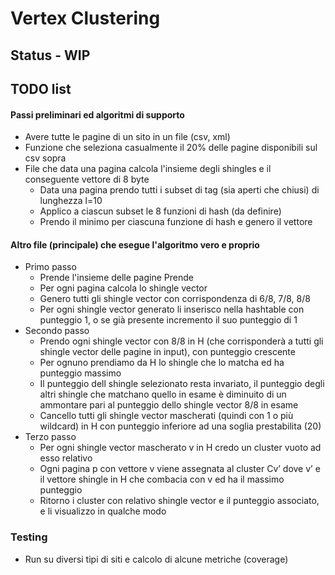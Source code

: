 # Vertex Clustering

## Status - WIP

## TODO list

#### Passi preliminari ed algoritmi di supporto
- Avere tutte le pagine di un sito in un file (csv, xml)
- Funzione che seleziona casualmente il 20% delle pagine disponibili sul csv sopra
- File che data una pagina calcola l'insieme degli shingles e il conseguente vettore di 8 byte
	- Data una pagina prendo tutti i subset di tag (sia aperti che chiusi) di lunghezza l=10
	- Applico a ciascun subset le 8 funzioni di hash (da definire)
	- Prendo il minimo per ciascuna funzione di hash e genero il vettore
	
#### Altro file (principale) che esegue l'algoritmo vero e proprio
- Primo passo
	- Prende l'insieme delle pagine Prende
	- Per ogni pagina calcola lo shingle vector 
	- Genero tutti gli shingle vector con corrispondenza di 6/8, 7/8, 8/8 
	- Per ogni shingle vector generato li inserisco nella hashtable con punteggio 1, o se già presente incremento il suo punteggio di 1
- Secondo passo
	- Prendo ogni shingle vector con 8/8 in H (che corrisponderà a tutti gli shingle vector delle pagine in input), con punteggio crescente
	- Per ognuno prendiamo da H lo shingle che lo matcha ed ha punteggio massimo
	- Il punteggio dell shingle selezionato resta invariato, il punteggio degli altri shingle che matchano quello in esame è diminuito di un ammontare pari al punteggio dello shingle vector 8/8 in esame 
	- Cancello tutti gli shingle vector mascherati (quindi con 1 o più wildcard) in H con punteggio inferiore ad una soglia prestabilita (20)
- Terzo passo
	- Per ogni shingle vector mascherato v in H credo un cluster vuoto ad esso relativo
	- Ogni pagina p con vettore v viene assegnata al cluster Cv’ dove v’ e il vettore shingle in H che combacia con v ed ha il massimo punteggio
	- Ritorno i cluster con relativo shingle vector e il punteggio associato, e li visualizzo in qualche modo
	
### Testing 
- Run su diversi tipi di siti e calcolo di alcune metriche (coverage)
	
	